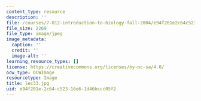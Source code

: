 ```yaml
---
content_type: resource
description: ''
file: /courses/7-012-introduction-to-biology-fall-2004/e94f201e2c64c52316e61d46bccc05f2_lec33.jpg
file_size: 2269
file_type: image/jpeg
image_metadata:
  caption: ''
  credit: ''
  image-alt: ''
learning_resource_types: []
license: https://creativecommons.org/licenses/by-nc-sa/4.0/
ocw_type: OCWImage
resourcetype: Image
title: lec33.jpg
uid: e94f201e-2c64-c523-16e6-1d46bccc05f2
---
```

